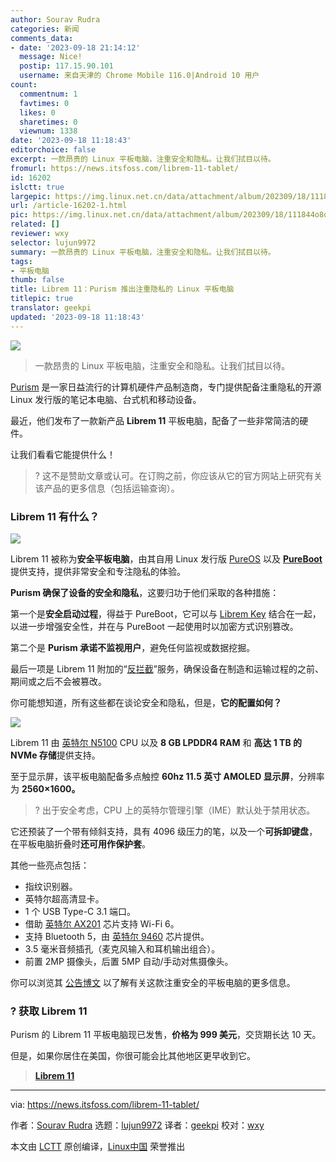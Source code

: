 ```yaml
---
author: Sourav Rudra
categories: 新闻
comments_data:
- date: '2023-09-18 21:14:12'
  message: Nice!
  postip: 117.15.90.101
  username: 来自天津的 Chrome Mobile 116.0|Android 10 用户
count:
  commentnum: 1
  favtimes: 0
  likes: 0
  sharetimes: 0
  viewnum: 1338
date: '2023-09-18 11:18:43'
editorchoice: false
excerpt: 一款昂贵的 Linux 平板电脑，注重安全和隐私。让我们拭目以待。
fromurl: https://news.itsfoss.com/librem-11-tablet/
id: 16202
islctt: true
largepic: https://img.linux.net.cn/data/attachment/album/202309/18/111844o8q8qggdqf0iqwqc.png
url: /article-16202-1.html
pic: https://img.linux.net.cn/data/attachment/album/202309/18/111844o8q8qggdqf0iqwqc.png.thumb.jpg
related: []
reviewer: wxy
selector: lujun9972
summary: 一款昂贵的 Linux 平板电脑，注重安全和隐私。让我们拭目以待。
tags:
- 平板电脑
thumb: false
title: Librem 11：Purism 推出注重隐私的 Linux 平板电脑
titlepic: true
translator: geekpi
updated: '2023-09-18 11:18:43'
---
```


![](https://img.linux.net.cn/data/attachment/album/202309/18/111844o8q8qggdqf0iqwqc.png)



> 
> 一款昂贵的 Linux 平板电脑，注重安全和隐私。让我们拭目以待。
> 
> 
> 


[Purism](https://puri.sm/) 是一家日益流行的计算机硬件产品制造商，专门提供配备注重隐私的开源 Linux 发行版的笔记本电脑、台式机和移动设备。


最近，他们发布了一款新产品 **Librem 11** 平板电脑，配备了一些非常简洁的硬件。


让我们看看它能提供什么！



> 
> ? 这不是赞助文章或认可。在订购之前，你应该从它的官方网站上研究有关该产品的更多信息（包括运输查询）。
> 
> 
> 


### Librem 11 有什么？


![](https://img.linux.net.cn/data/attachment/album/202309/18/111844otctpt2tp0eot2to.jpg)


Librem 11 被称为**安全平板电脑**，由其自用 Linux 发行版 [PureOS](https://www.pureos.net/) 以及 **[PureBoot](https://puri.sm/projects/pureboot/)** 提供支持，提供非常安全和专注隐私的体验。


**Purism 确保了设备的安全和隐私**，这要归功于他们采取的各种措施：


第一个是**安全启动过程**，得益于 PureBoot，它可以与 [Librem Key](https://puri.sm/products/librem-key/) 结合在一起，以进一步增强安全性，并在与 PureBoot 一起使用时以加密方式识别篡改。


第二个是 **Purism 承诺不监视用户**，避免任何监视或数据挖掘。


最后一项是 Librem 11 附加的“[反拦截](https://puri.sm/posts/anti-interdiction-services/)”服务，确保设备在制造和运输过程的之前、期间或之后不会被篡改。


你可能想知道，所有这些都在谈论安全和隐私，但是，**它的配置如何？**


![](https://img.linux.net.cn/data/attachment/album/202309/18/111845y3eig0fdgcgr9rgx.jpg)


Librem 11 由 [英特尔 N5100](https://www.intel.com/content/www/us/en/products/sku/212329/intel-celeron-processor-n5100-4m-cache-up-to-2-80-ghz/specifications.html) CPU 以及 **8 GB LPDDR4 RAM** 和 **高达 1 TB 的 NVMe 存储**提供支持。


至于显示屏，该平板电脑配备多点触控 **60hz 11.5 英寸 AMOLED 显示屏**，分辨率为 **2560×1600。**



> 
> ? 出于安全考虑，CPU 上的英特尔管理引擎（IME）默认处于禁用状态。
> 
> 
> 


它还预装了一个带有倾斜支持，具有 4096 级压力的笔，以及一个**可拆卸键盘**，在平板电脑折叠时**还可用作保护套**。


其他一些亮点包括：


* 指纹识别器。
* 英特尔超高清显卡。
* 1 个 USB Type-C 3.1 端口。
* 借助 [英特尔 AX201](https://www.intel.com/content/www/us/en/products/sku/130293/intel-wifi-6-ax201-gig/specifications.html) 芯片支持 Wi-Fi 6。
* 支持 Bluetooth 5，由 [英特尔 9460](https://www.intel.com/content/www/us/en/products/sku/99446/intel-wirelessac-9560/specifications.html) 芯片提供。
* 3.5 毫米音频插孔（麦克风输入和耳机输出组合）。
* 前置 2MP 摄像头，后置 5MP 自动/手动对焦摄像头。


你可以浏览其 [公告博文](https://puri.sm/posts/purism-launches-new-secure-librem-11-tablet/) 以了解有关这款注重安全的平板电脑的更多信息。


### ? 获取 Librem 11


Purism 的 Librem 11 平板电脑现已发售，**价格为 999 美元**，交货期长达 10 天。


但是，如果你居住在美国，你很可能会比其他地区更早收到它。



> 
> **[Librem 11](https://shop.puri.sm/shop/librem-11/)**
> 
> 
> 




---


via: <https://news.itsfoss.com/librem-11-tablet/>


作者：[Sourav Rudra](https://news.itsfoss.com/author/sourav/) 选题：[lujun9972](https://github.com/lujun9972) 译者：[geekpi](https://github.com/geekpi) 校对：[wxy](https://github.com/wxy)


本文由 [LCTT](https://github.com/LCTT/TranslateProject) 原创编译，[Linux中国](https://linux.cn/) 荣誉推出